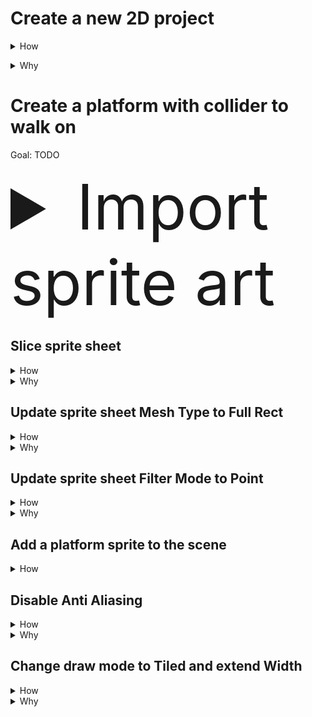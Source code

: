 
# Create a new 2D project

<details>
<summary>How</summary>
https://store.unity.com/download


<img src="https://i.imgur.com/T2iZrmK.png" width=50% /></details>

<details>
<summary>Why</summary>
Unity is a 3D engine.  2D just sets default settings.
</details>





# Create a platform with collider to walk on

Goal: TODO

<details>
<summary style="font-size:100px">
Import sprite art
</summary>

<details>
<summary>How</summary>
<img src="https://i.imgur.com/lvN6QmZ.png" width=20% />

 - Right click in the Project Assets directory
 - Create new folder
   - You can rename folders by selecting and pressing F2
 - Drag/drop the sprite sheet (or entire folder of art) into the folder you just created
</ul>

</details>

<details>
<summary>Why</summary>
aoeu
</details>
</details>

## Slice sprite sheet

<details>
<summary>How</summary>

<img src="http://i.imgur.com/duYuVMy.png">

- Set Sprite Mode to Multiple
- Click Sprite Editor (apply changes when prompted)

<img src="http://i.imgur.com/hA2cMfv.png">

- Click the "Slice" menu item
  - Type: Grid By Cell Count
  - Column & Row: 8 & 16
- Click "Slice" button
- Click "Apply" and close the Sprite Editor

</details>
<details>
<summary>Why</summary>
Full Rect is needed for the tiling effect we will be applying to platform sprites.
</details>

## Update sprite sheet Mesh Type to Full Rect

<details>
<summary>
How
</summary>
<img src="http://i.imgur.com/Dhe3Nzt.png">
</details>

<details>
<summary>
Why
</summary>
Prevents artifacts when creating tiled sprites.
<img src="http://i.imgur.com/e9jE83B.png">
</details>

## Update sprite sheet Filter Mode to Point

<details>
<summary>
How
</summary>
 - Set Mesh Type to Full Rect
<img src="
http://i.imgur.com/B0nqf75.png">
</details>


<details>
<summary>
Why
</summary>
Random lines will show up on screen without this
<img src="http://i.imgur.com/ZKqg5JP.png">
</details>


## Add a platform sprite to the scene

<details>
<summary>
How
</summary>
<img src="http://i.imgur.com/E2lLY3h.png">

 - Click the arrow on the spritesheet in your Assets/Art directory (this displays each individual sliced image)
 - Click and drag the platform sprite you want to use into the Hierarchy

</details>


## Disable Anti Aliasing
<details>
<summary>
How
</summary>
<img src="http://i.imgur.com/omFI4DD.png">
Not different levels for different build types
</details>
<details>
<summary>
Why
</summary>
<img src="http://i.imgur.com/vY5YmVj.png">
</details>

## Change draw mode to Tiled and extend Width

<details>
<summary>How</summary>
<li>Draw Mode: Tiled
<li>Width: 10-ish, no change to height
http://i.imgur.com/MIgzjdO.png
</details>
<details>
<summary>Why</summary>
TODO

